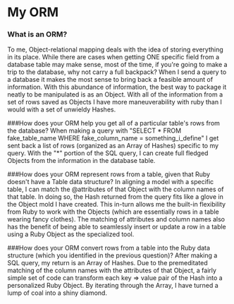 # My ORM

### What is an ORM?
  To me, Object-relational mapping deals with the idea of storing everything in its place.  While there are cases when getting ONE specific field from a database table may make sense, most of the time, if you're going to make a trip to the database, why not carry a full backpack?  When I send a query to a database it makes the most sense to bring back a feasible amount of information.  With this abundance of information, the best way to package it neatly to be manipulated is as an Object.  With all of the information from a set of rows saved as Objects I have more maneuverability with ruby than I would with a set of unwieldy Hashes.
  
###How does your ORM help you get all of a particular table's rows from the database?
  When making a query with "SELECT * FROM fake_table_name WHERE fake_column_name = something_i_define" I get sent back a list of rows (organized as an Array of Hashes) specific to my query.  With the "*" portion of the SQL query, I can create full fledged Objects from the information in the database table.
  
###How does your ORM represent rows from a table, given that Ruby doesn't have a Table data structure?
  In aligning a model with a specific table, I can match the @attributes of that Object with the column names of that table.  In doing so, the Hash returned from the query fits like a glove in the Object mold I have created.  This in-turn allows me the built-in flexibility from Ruby to work with the Objects (which are essentially rows in a table wearing fancy clothes).  The matching of attributes and column names also has the benefit of being able to seamlessly insert or update a row in a table using a Ruby Object as the specialized tool.

###How does your ORM convert rows from a table into the Ruby data structure (which you identified in the previous question)?
  After making a SQL query, my return is an Array of Hashes.  Due to the premeditated matching of the column names with the attributes of that Object, a fairly simple set of code can transform each key => value pair of the Hash into a personalized Ruby Object.  By iterating through the Array, I have turned a lump of coal into a shiny diamond.	

